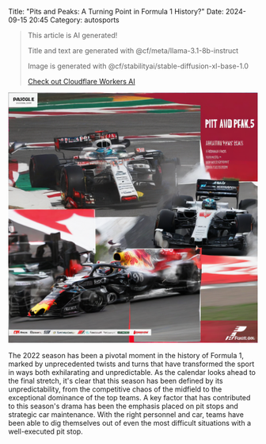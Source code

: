 Title: "Pits and Peaks: A Turning Point in Formula 1 History?"
Date: 2024-09-15 20:45
Category: autosports

> This article is AI generated!
> 
> Title and text are generated with @cf/meta/llama-3.1-8b-instruct
> 
> Image is generated with @cf/stabilityai/stable-diffusion-xl-base-1.0
> 
> [Check out Cloudflare Workers AI](https://developers.cloudflare.com/workers-ai/models/)


![Alt Text](images/2024-09-15-pits-and-peaks-a-turning-point-in-formula-1-history.png)

The 2022 season has been a pivotal moment in the history of Formula 1, marked by unprecedented twists and turns that have transformed the sport in ways both exhilarating and unpredictable. As the calendar looks ahead to the final stretch, it's clear that this season has been defined by its unpredictability, from the competitive chaos of the midfield to the exceptional dominance of the top teams. A key factor that has contributed to this season's drama has been the emphasis placed on pit stops and strategic car maintenance. With the right personnel and car, teams have been able to dig themselves out of even the most difficult situations with a well-executed pit stop.